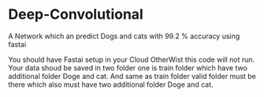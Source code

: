 # Deep-Convolutional
A Network which an predict Dogs and cats with 99.2 % accuracy using fastai


You should have Fastai setup in your Cloud OtherWist this code will not run.
Your data shoud be saved in two folder one is train folder which have two additional folder Doge and cat. And same as train folder valid folder must be there which also must have two additional folder Doge and cat.


